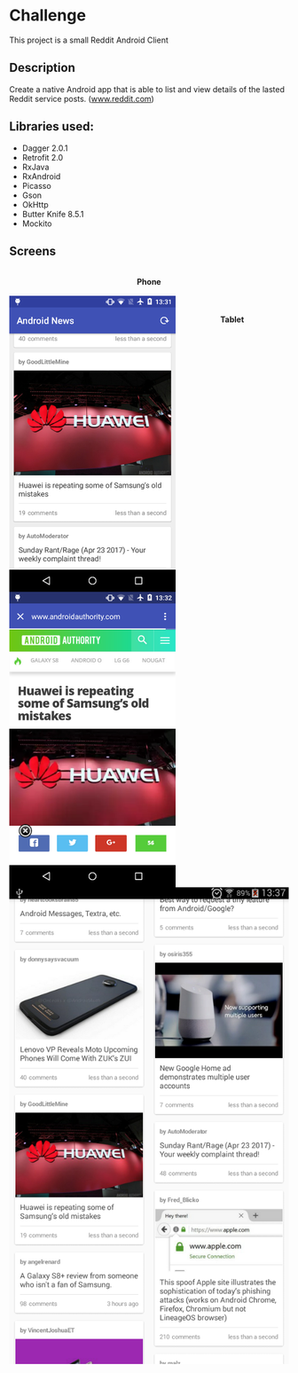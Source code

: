 # Challenge

This project is a small Reddit Android Client

## Description

Create a native Android app that is able to list and view details of the 
lasted Reddit service posts. (www.reddit.com)

## Libraries used:

- Dagger 2.0.1
- Retrofit 2.0
- RxJava
- RxAndroid
- Picasso
- Gson
- OkHttp
- Butter Knife 8.5.1
- Mockito

## Screens

<p align="center">
  <b></b>
  <br><b>Phone</b><br><br>
  <img width="300" style="float:left;" src="/screens/device-2017-04-23-133202.png">
  <img width="300" style="float:left;" src="/screens/device-2017-04-23-133259.png">
  <br><br><b>Tablet</b><br><br>
  <img width="600" src="/screens/device-2017-04-23-133714.png">
</p>
